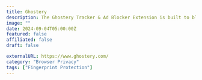 ```yaml
---
title: Ghostery
description: The Ghostery Tracker & Ad Blocker Extension is built to block ads, stop trackers, hide ads, and prevent pop-ups while you browse the web. 
image: ""
date: 2024-09-04T05:00:00Z
featured: false
affiliated: false
draft: false

externalURL: https://www.ghostery.com/
category: "Browser Privacy"
tags: ["Fingerprint Protection"]
---
```

